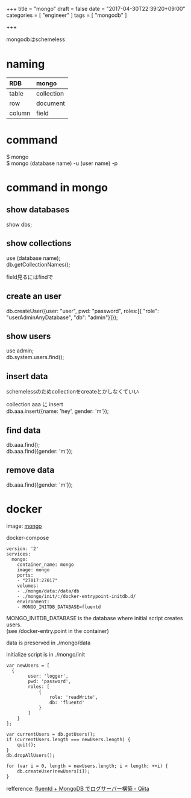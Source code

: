 +++
title = "mongo"
draft = false
date = "2017-04-30T22:39:20+09:00"
categories = [ "engineer" ]
tags = [ "mongodb" ]

+++

mongodbはschemeless  

# naming

| RDB      | mongo      |
|:---------|:-----------|
| table    | collection |
| row      | document   |
| column   | field      |

# command

$ mongo  
$ mongo (database name) -u (user name) -p

# command in mongo

## show databases

show dbs;  

## show collections

use (database name);  
db.getCollectionNames();  

field見るにはfindで  

## create an user

db.createUser({user: "user", pwd: "password", roles:[{ "role": "userAdminAnyDatabase", "db": "admin"}]});

## show users

use admin;  
db.system.users.find();

## insert data

schemelessのためcollectionをcreateとかしなくていい  

collection aaa に insert  
db.aaa.insert({name: 'hey', gender: 'm'});  

## find data

db.aaa.find();  
db.aaa.find({gender: 'm'});  

## remove data

db.aaa.find({gender: 'm'});  

# docker

image: [mongo](https://hub.docker.com/_/mongo/)  

docker-compose

```
version: '2'
services:
  mongo:
    container_name: mongo
    image: mongo
    ports:
    - "27017:27017"
    volumes:
    - ./mongo/data:/data/db
    - ./mongo/init/:/docker-entrypoint-initdb.d/
    environment:
    - MONGO_INITDB_DATABASE=fluentd
```

MONGO_INITDB_DATABASE is the database where initial script creates users.  
(see /docker-entry.point in the container)  

data is preserved in ./mongo/data  

initialize script is in ./mongo/init  

```
var newUsers = [
  {
		user: 'logger',
		pwd: 'password',
		roles: [
			{
				role: 'readWrite',
				db: 'fluentd'
			}
		]
	}
];

var currentUsers = db.getUsers();
if (currentUsers.length === newUsers.length) {
	quit();
}
db.dropAllUsers();

for (var i = 0, length = newUsers.length; i < length; ++i) {
	db.createUser(newUsers[i]);
}
```

refference: [fluentd \+ MongoDB でログサーバー構築 \- Qiita](http://qiita.com/janus_wel/items/daf19943837e2562cc9f)  

